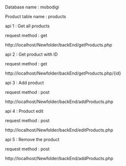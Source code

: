 Database name : mobodigi 

Product table name : products



api 1 : Get all products 

request method : get

http://localhost/Newfolder/backEnd/getProducts.php



api 2 : Get product with ID

request method : get

http://localhost/Newfolder/backEnd/getProducts.php/{id}



api 3 : Add product

request method : post

http://localhost/Newfolder/backEnd/addProducts.php



api 4 : Product edit

request method : post

http://localhost/Newfolder/backEnd/editProducts.php



api 5 : Remove the product

request method : post

http://localhost/Newfolder/backEnd/addProducts.php
